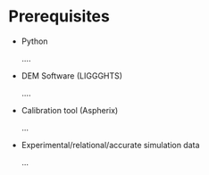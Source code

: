 # Prerequisites



- Python

  ....

- DEM Software (LIGGGHTS)

  ....

- Calibration tool (Aspherix)

  ...

- Experimental/relational/accurate simulation data 

  ...

